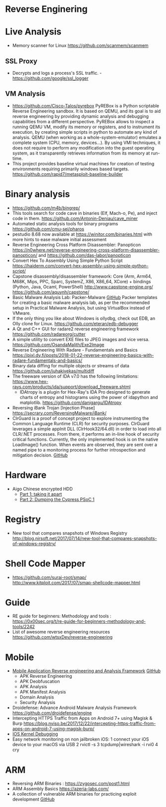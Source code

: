 Reverse Enginering
==============

# Live Analysis
*  Memory scanner for Linux https://github.com/scanmem/scanmem

## SSL Proxy
* Decrypts and logs a process's SSL traffic. - https://github.com/google/ssl_logger

## VM Analysis
* https://github.com/Cisco-Talos/pyrebox PyREBox is a Python scriptable Reverse Engineering sandbox. It is based on QEMU, and its goal is to aid reverse engineering by providing dynamic analysis and debugging capabilities from a different perspective. PyREBox allows to inspect a running QEMU VM, modify its memory or registers, and to instrument its execution, by creating simple scripts in python to automate any kind of analysis. QEMU (when working as a whole-system-emulator) emulates a complete system (CPU, memory, devices...). By using VMI techniques, it does not require to perform any modification into the guest operating system, as it transparently retrieves information from its memory at run-time.
* This project provides baseline virtual machines for creation of testing environments requiring primarily windows based targets. https://github.com/rapid7/metasploit-baseline-builder

# Binary analysis
* https://github.com/m4b/bingrep/
* This tools search for code cave in binaries (Elf, Mach-o, Pe), and inject code in them. https://github.com/Antonin-Deniau/cave_miner
* Automated static analysis tools for binary programs https://github.com/cmu-sei/pharos
* pestudio 8.68 now available at https://winitor.com/binaries.html  with more hints to ease malware initial assessment
* Reverse Engineering Cross Platform Disassembler: Panopticon https://n0where.net/reverse-engineering-cross-platform-disassembler-panopticon/ and https://github.com/das-labor/panopticon
* Convert Hex To Assembly Using Simple Python Script https://haiderm.com/convert-hex-assembly-using-simple-python-script/
* Capstone disassembly/disassembler framework: Core (Arm, Arm64, M68K, Mips, PPC, Sparc, SystemZ, X86, X86_64, XCore) + bindings (Python, Java, Ocaml, PowerShell) http://www.capstone-engine.org/ https://github.com/aquynh/capstone/
* Basic Malware Analysis Lab: Packer-Malware [GitHub](https://github.com/m-dwyer/packer-malware) Packer templates for creating a basic malware analysis lab, as per the recommended setup in Practical Malware Analysis, but using VirtualBox instead of VMware.
* If the only thing you like about Windows is ollydbg, check out EDB, an Olly clone for Linux. https://github.com/eteran/edb-debugger
* A Qt and C++ GUI for radare2 reverse engineering framework https://github.com/radareorg/cutter
* A simple utility to convert EXE files to JPEG images and vice versa. https://github.com/OsandaMalith/Exe2Image
* Reverse Engineering With Radare - Fundamentals and Basics https://pixl.dy.fi/posts/2018-01-22-reverse-engineering-basics-with-radare-fundamentals-and-basics/
* Binary data diffing for multiple objects or streams of data https://github.com/juhakivekas/multidiff
* The freeware version of IDA v7.0 has the following limitations: https://www.hex-rays.com/products/ida/support/download_freeware.shtml
	* IDAtropy is a plugin for Hex-Ray's IDA Pro designed to generate charts of entropy and histograms using the power of idapython and matplotlib. https://github.com/danigargu/IDAtropy
* Reversing iBank Trojan [Injection Phase] https://secrary.com/ReversingMalware/iBank/
* ClrGuard is a proof of concept project to explore instrumenting the Common Language Runtime (CLR) for security purposes. ClrGuard leverages a simple appInit DLL (ClrHook32/64.dll) in order to load into all CLR/.NET processes. From there, it performs an in-line hook of security critical functions. Currently, the only implemented hook is on the native LoadImage() function. When events are observed, they are sent over a named pipe to a monitoring process for further introspection and mitigation decision. [GitHub](https://github.com/endgameinc/ClrGuard)

# Hardware
* Aigo Chinese encrypted HDD 
	* [Part 1: taking it apart](https://syscall.eu/blog/2018/03/12/aigo_part1/)
	* [Part 2: Dumping the Cypress PSoC 1](https://syscall.eu/blog/2018/03/12/aigo_part2/)

# Registry
* New tool that compares snapshots of Windows Registry http://blog.nirsoft.net/2017/07/14/new-tool-that-compares-snapshots-of-windows-registry/

# Shell Code Mapper
* https://github.com/suraj-root/smap/ http://www.kitploit.com/2017/07/smap-shellcode-mapper.html

# Guide
* RE guide for beginners: Methodology and tools : https://0x00sec.org/t/re-guide-for-beginners-methodology-and-tools/2242 
* List of awesome reverse engineering resources https://github.com/wtsxDev/reverse-engineering


# Mobile
* [Mobile Application Reverse engineering and Analysis Framework](https://n0where.net/mobile-application-reverse-engineering-mara/) [GitHub](https://github.com/xtiankisutsa/MARA_Framework)
	* APK Reverse Engineering
	* APK Deobfuscation
	* APK Analysis
	* APK Manifest Analysis
	* Domain Analysis
	* Security Analysis
* Droidefense: Advance Android Malware Analysis Framework https://github.com/droidefense/engine
* Intercepting HTTPS Traffic from Apps on Android 7+ using Magisk & Burp https://blog.nviso.be/2017/12/22/intercepting-https-traffic-from-apps-on-android-7-using-magisk-burp/
* [IOS Kernel Debugging](http://www.instructables.com/id/IOS-Kernel-Debugging/)
* Easy network monitoring on non jailbroken iOS: 
	1 connect your iOS device to your macOS via USB 
	2 rvictl -s <UDID>
	3 tcpdump|wireshark -i rvi0
	4 cry

# ARM
* Reversing ARM Binaries : https://zygosec.com/post1.html
* ARM Assembly Basics https://azeria-labs.com/
* A collection of vulnerable ARM binaries for practicing exploit development [GitHub](https://github.com/Billy-Ellis/Exploit-Challenges)

